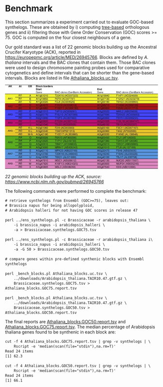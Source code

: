 # Benchmark

This section summarizes a experiment carried out to evaluate GOC-based synthelogs.
These are obtained by i) computing [tree-based](https://www.ensembl.org/info/genome/compara/homology_method.html) orthologous genes and 
ii) filtering those with Gene Order Conservation (GOC) scores >= 75. 
GOC is computed on the four closest neighbours of a gene.

Our gold standard was a list of 22 genomic blocks building up the Ancestral Crucifer Karyotype (ACK), reported in https://europepmc.org/article/MED/26945766. Blocks are defined by *A. thaliana* intervals and the BAC clones that contain them. Those BAC clones were used to design chromosome painting probes used for comparative cytogenetics and define intervals that can be shorter than the gene-based intervals. Blocks are listed in file [Athaliana_blocks.uc.tsv](Athaliana_blocks.uc.tsv).

![22 genomic blocks building up the Ancestral Crucifer Karyotype](./1-s2.0-S1369526616300164-fx1.jpg)

*22 genomic blocks building up the ACK, source: https://www.ncbi.nlm.nih.gov/pubmed/26945766*

The following commands were performed to complete the benchmark:

```
# retrieve synthelogs from Ensembl (GOC>=75), leaves out:
# Brassica napus for being allopolyploid,
# Arabidopsis halleri for not having GOC scores in release 47

perl ../ens_synthelogs.pl -c Brassicaceae -r arabidopsis_thaliana \
	-i brassica_napus -i arabidopsis_halleri \
	-a > Brassicaceae.synthelogs.GOC75.tsv

perl ../ens_synthelogs.pl -c Brassicaceae -r arabidopsis_thaliana i\
	-i brassica_napus -i arabidopsis_halleri \
	-a -G 50 > Brassicaceae.synthelogs.GOC50.tsv

# compare genes within pre-defined synthenic blocks with Ensembl synthelogs

perl _bench_blocks.pl Athaliana_blocks.uc.tsv \
	../downloads/Arabidopsis_thaliana.TAIR10.47.gtf.gz \
	Brassicaceae.synthelogs.GOC75.tsv > Athaliana_blocks.GOC75.report.tsv

perl _bench_blocks.pl Athaliana_blocks.uc.tsv \
    ../downloads/Arabidopsis_thaliana.TAIR10.47.gtf.gz \
    Brassicaceae.synthelogs.GOC50.tsv > Athaliana_blocks.GOC50.report.tsv
```

The final reports are [Athaliana_blocks.GOC50.report.tsv](Athaliana_blocks.GOC50.report.tsv)
and [Athaliana_blocks.GOC75.report.tsv](Athaliana_blocks.GOC75.report.tsv). The median percentage of Arabidopsis thaliana genes found to be synthenic in each block are:

```
cut -f 4 Athaliana_blocks.GOC75.report.tsv | grep -v synthelogs | \
	Rscript -e 'median(scan(file="stdin"),na.rm=T)'
Read 24 items
[1] 62.3

cut -f 4 Athaliana_blocks.GOC50.report.tsv | grep -v synthelogs | \
	Rscript -e 'median(scan(file="stdin"),na.rm=T)'
Read 24 items
[1] 66.1
```
